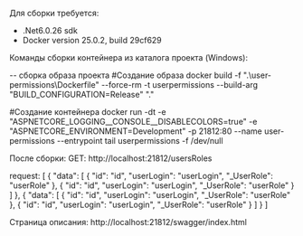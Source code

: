 Для сборки требуется:
- .Net6.0.26 sdk
- Docker version 25.0.2, build 29cf629

Команды сборки контейнера из каталога проекта (Windows):

-- сборка образа проекта
#Создание образа
docker build  -f ".\user-permissions\Dockerfile"  --force-rm -t userpermissions  --build-arg "BUILD_CONFIGURATION=Release" ".\"

#Создание контейнера
docker run -dt -e "ASPNETCORE_LOGGING__CONSOLE__DISABLECOLORS=true" -e "ASPNETCORE_ENVIRONMENT=Development"  -p 21812:80 --name user-permissions  --entrypoint tail userpermissions  -f /dev/null

После сборки:
 GET: http://localhost:21812/usersRoles 
 
 request: 
 [
    {
        "data": [
            {
                "id": "id",
                "userLogin": "userLogin",
                "_UserRole": "userRole"
            },
            {
                "id": "id",
                "userLogin": "userLogin",
                "_UserRole": "userRole"
            }
        ]
    },
    {
        "data": [
            {
                "id": "id",
                "userLogin": "userLogin",
                "_UserRole": "userRole"
            },
            {
                "id": "id",
                "userLogin": "userLogin",
                "_UserRole": "userRole"
            }
        ]
    }
]

Страница описания:
http://localhost:21812/swagger/index.html

